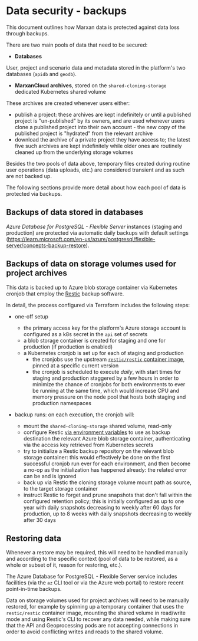 # Data security - backups

This document outlines how Marxan data is protected against data loss through
backups.

There are two main pools of data that need to be secured:

- **Databases**

User, project and scenario data and metadata stored in the platform's two
databases (`apidb` and `geodb`).

- **MarxanCloud archives**, stored on the `shared-cloning-storage` dedicated
  Kubernetes shared volume

These archives are created whenever users either:

- publish a project: these archives are kept indefinitely or until a published
  project is "un-published" by its owners, and are used whenever users clone a
  published project into their own account - the new copy of the published
  project is "hydrated" from the relevant archive
- download the archive of a private project they have access to; the latest five
  such archives are kept indefinitely while older ones are routinely cleaned up
  from the underlying storage volumes

Besides the two pools of data above, temporary files created during routine
user operations (data uploads, etc.) are considered transient and as such are
not backed up.

The following sections provide more detail about how each pool of data is
protected via backups.

## Backups of data stored in databases

_Azure Database for PostgreSQL - Flexible Server_ instances (staging and
production) are protected via automatic daily backups with default settings
(https://learn.microsoft.com/en-us/azure/postgresql/flexible-server/concepts-backup-restore).

## Backups of data on storage volumes used for project archives

This data is backed up to Azure blob storage container via Kubernetes cronjob
that employ the [Restic](https://restic.net) backup software.

In detail, the process configured via Terraform includes the following steps:

- one-off setup

  - the primary access key for the platform's Azure storage account is
    configured as a k8s secret in the `api` set of secrets
  - a blob storage container is created for staging and one for production (if
    production is enabled)
  - a Kubernetes cronjob is set up for each of staging and production
    - the cronjobs use the upstream [`restic/restic` container
      image](https://hub.docker.com/r/restic/restic), pinned at a specific
      current version
    - the cronjob is scheduled to execute _daily_, with start times for staging
      and production staggered by a few hours in order to minimize the chance of
      cronjobs for both environments to ever be running at the same time, which
      would increase CPU and memory pressure on the node pool that hosts both
      staging and production namespaces
    
- backup runs: on each execution, the cronjob will:
  - mount the `shared-cloning-storage` shared volume, read-only
  - configure Restic [via environment
    variables](https://restic.readthedocs.io/en/stable/040_backup.html?highlight=environment#environment-variables)
    to use as backup destination the relevant Azure blob storage container,
    authenticating via the access key retrieved from Kubernetes secrets
  - try to initialize a Restic backup repository on the relevant blob storage
    container: this would effectively be done on the first successful cronjob
    run ever for each environment, and then become a no-op as the initialization
    has happened already: the related error can be and is ignored
  - back up via Restic the cloning storage volume mount path as source, to the
    target storage container
  - instruct Restic to forget and prune snapshots that don't fall within the
    configured retention policy; this is initially configured as up to one year
    with daily snapshots decreasing to weekly after 60 days for production, up
    to 8 weeks with daily snapshots decreasing to weekly after 30 days

## Restoring data

Whenever a restore may be required, this will need to be handled manually and
according to the specific context (pool of data to be restored, as a whole or
subset of it, reason for restoring, etc.).

The Azure Database for PostgreSQL - Flexible Server service includes facilities
(via the `az` CLI tool or via the Azure web portal) to restore recent
point-in-time backups.

Data on storage volumes used for project archives will need to be manually
restored, for example by spinning up a temporary container that uses the
`restic/restic` container image, mounting the shared volume in read/write mode
and using Restic's CLI to recover any data needed, while making sure that the
API and Geoprocessing pods are not accepting connections in order to avoid
conflicting writes and reads to the shared volume.
